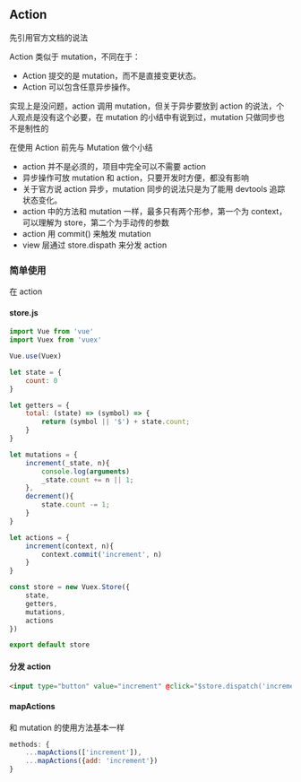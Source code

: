 ## Action
先引用官方文档的说法

Action 类似于 mutation，不同在于：
- Action 提交的是 mutation，而不是直接变更状态。
- Action 可以包含任意异步操作。

实现上是没问题，action 调用 mutation，但关于异步要放到 action 的说法，个人观点是没有这个必要，在 mutation 的小结中有说到过，mutation 只做同步也不是制性的

在使用 Action 前先与 Mutation 做个小结
- action 并不是必须的，项目中完全可以不需要 action
- 异步操作可放 mutation 和 action，只要开发时方便，都没有影响
- 关于官方说 action 异步，mutation 同步的说法只是为了能用 devtools 追踪状态变化。
- action 中的方法和 mutation 一样，最多只有两个形参，第一个为 context，可以理解为 store，第二个为手动传的参数
- action 用 commit() 来触发 mutation
- view 层通过 store.dispath 来分发 action

### 简单使用
在 action 
#### store.js
```javascript
import Vue from 'vue'
import Vuex from 'vuex'

Vue.use(Vuex)

let state = {
    count: 0
}

let getters = {
    total: (state) => (symbol) => {
        return (symbol || '$') + state.count;
    }
}

let mutations = {
    increment(_state, n){
        console.log(arguments)
        _state.count += n || 1;
    },
    decrement(){
        state.count -= 1;
    }
}

let actions = {
    increment(context, n){
        context.commit('increment', n)
    }
}

const store = new Vuex.Store({
    state,
    getters,
    mutations,
    actions
})

export default store
```

#### 分发 action
```html
<input type="button" value="increment" @click="$store.dispatch('increment', 5)"/>
```

#### mapActions
和 mutation 的使用方法基本一样
```javascript
methods: {
    ...mapActions(['increment']),
    ...mapActions({add: 'increment'})
}
```